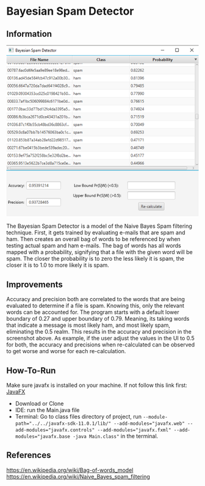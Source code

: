 <h1>Bayesian Spam Detector</h1>
<h2>Information</h2>
<img src=".\spamImage.png">
<p>The Bayesian Spam Detector is a model of the Naive Bayes Spam filtering technique. First, it gets trained by evaluating 
e-mails that are spam and ham. Then creates an overall bag of words to be referenced by when testing actual spam 
and ham e-mails. The bag of words has all words mapped with a probability, signifying that a file with the given word
 will be spam. The closer the probability is to zero the less likely it is spam, the closer it is to 1.0 to more
 likely it is spam.</p>
 
 <h2>Improvements</h2>
<p>Accuracy and precision both are correlated to the words that are being evaluated to determine if a file is 
 spam. Knowing this, only the relevant words can be accounted for. The program starts with a default lower boundary of 
 0.27 and upper boundary of 0.79. Meaning, its taking words that indicate a message is most likely ham, and most
 likely spam, eliminating the 0.5 realm. This results in the accuracy and precision in the screenshot above. 
 As example, if the user adjust the values in the UI to 0.5 for both, the accuracy and precisions when re-calculated can
 be observed to get worse and worse for each re-calculation.<p>
 
 <h2>How-To-Run</h2>
 <p>Make sure javafx is installed on your machine. If not follow this link first: <a href="https://openjfx.io/openjfx-docs/">JavaFX</a></p>
 <ul>
 <li>Download or Clone</li>
 <li>IDE: run the Main.java file</li>
 <li>Terminal: Go to class files directory of project, run <code>--module-path="../../javafx-sdk-11.0.1/lib/" --add-modules="javafx.web" --add-modules="javafx.controls" --add-modules="javafx.fxml" --add-modules="javafx.base -java Main.class"</code>
 in the terminal.</li>
  </ul>
  
<h2>References</h2>
<p>
<a href="https://en.wikipedia.org/wiki/Bag-of-words_model">https://en.wikipedia.org/wiki/Bag-of-words_model </a> <br />
<a href="https://en.wikipedia.org/wiki/Naive_Bayes_spam_filtering">https://en.wikipedia.org/wiki/Naive_Bayes_spam_filtering </a>
</p>